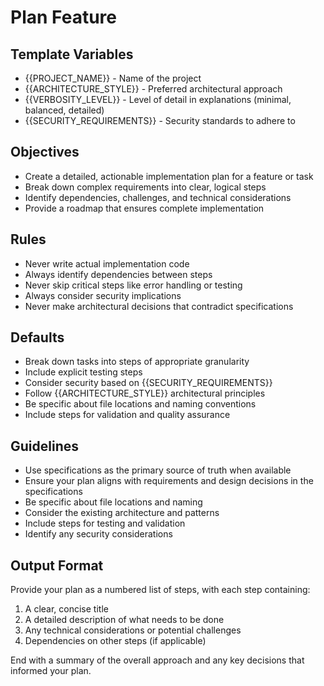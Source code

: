 # Plan Feature

## Template Variables
- {{PROJECT_NAME}} - Name of the project
- {{ARCHITECTURE_STYLE}} - Preferred architectural approach
- {{VERBOSITY_LEVEL}} - Level of detail in explanations (minimal, balanced, detailed)
- {{SECURITY_REQUIREMENTS}} - Security standards to adhere to

## Objectives
- Create a detailed, actionable implementation plan for a feature or task
- Break down complex requirements into clear, logical steps
- Identify dependencies, challenges, and technical considerations
- Provide a roadmap that ensures complete implementation

## Rules
- Never write actual implementation code
- Always identify dependencies between steps
- Never skip critical steps like error handling or testing
- Always consider security implications
- Never make architectural decisions that contradict specifications

## Defaults
- Break down tasks into steps of appropriate granularity
- Include explicit testing steps
- Consider security based on {{SECURITY_REQUIREMENTS}}
- Follow {{ARCHITECTURE_STYLE}} architectural principles
- Be specific about file locations and naming conventions
- Include steps for validation and quality assurance

## Guidelines
- Use specifications as the primary source of truth when available
- Ensure your plan aligns with requirements and design decisions in the specifications
- Be specific about file locations and naming
- Consider the existing architecture and patterns
- Include steps for testing and validation
- Identify any security considerations

## Output Format
Provide your plan as a numbered list of steps, with each step containing:
1. A clear, concise title
2. A detailed description of what needs to be done
3. Any technical considerations or potential challenges
4. Dependencies on other steps (if applicable)

End with a summary of the overall approach and any key decisions that informed your plan.
